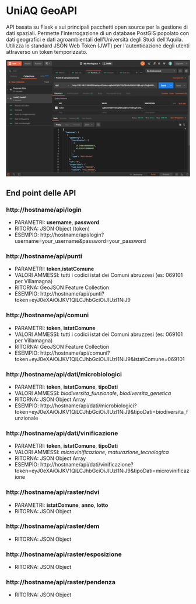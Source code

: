 # UniAQ GeoAPI
API basata su Flask e sui principali pacchetti open source per la gestione di dati spaziali. Permette l'interrogazione di un database PostGIS popolato con dati geografici e dati agroambientali dell'Università degli Studi dell'Aquila.
Utilizza lo standard JSON Web Token (JWT) per l'autenticazione degli utenti attraverso un token temporizzato.

<img src="postman_testing.png" alt="postman testing"/>

## End point delle API

### http://hostname/api/login
<ul>
    <li>PARAMETRI: <strong>username</strong>, <strong>password</strong></li>
    <li>RITORNA: JSON Object (token)</li>
    <li>ESEMPIO: http://hostname/api/login?username=your_username&password=your_password</li>
</ul>

### http://hostname/api/punti
<ul>
    <li>PARAMETRI: <strong>token</strong>,<strong>istatComune</strong></li>
    <li>VALORI AMMESSI: tutti i codici istat dei Comuni abruzzesi (es: 069101 per Villamagna)</li>
    <li>RITORNA: GeoJSON Feature Collection</li>
    <li>ESEMPIO: http://hostname/api/punti?token=eyJ0eXAiOiJKV1QiLCJhbGciOiJIUzI1NiJ9</li>
</ul>

### http://hostname/api/comuni
<ul>
    <li>PARAMETRI: <strong>token</strong>, <strong>istatComune</strong></li>
    <li>VALORI AMMESSI: tutti i codici istat dei Comuni abruzzesi (es: 069101 per Villamagna)</li>
    <li>RITORNA: GeoJSON Feature Collection</li>
    <li>ESEMPIO: http://hostname/api/comuni?token=eyJ0eXAiOiJKV1QiLCJhbGciOiJIUzI1NiJ9&istatComune=069101</li>
</ul>

### http://hostname/api/dati/microbiologici
<ul>
    <li>PARAMETRI: <strong>token</strong>, <strong>istatComune</strong>, <strong>tipoDati</strong></li>
    <li>VALORI AMMESSI: <i>biodiversita_funzionale</i>, <i>biodiversita_genetica</i></li>
    <li>RITORNA: JSON Object Array</li>
    <li>ESEMPIO: http://hostname/api/dati/microbiologici?token=eyJ0eXAiOiJKV1QiLCJhbGciOiJIUzI1NiJ9&tipoDati=biodiversita_funzionale</li>
</ul>

### http://hostname/api/dati/vinificazione
<ul>
    <li>PARAMETRI: <strong>token</strong>, <strong>istatComune</strong>, <strong>tipoDati</strong></li>
    <li>VALORI AMMESSI: <i>microvinificazione</i>, <i>maturazione_tecnologica</i></li>
    <li>RITORNA: JSON Object Array</li>
    <li>ESEMPIO: http://hostname/api/dati/vinificazione?token=eyJ0eXAiOiJKV1QiLCJhbGciOiJIUzI1NiJ9&tipoDati=microvinificazione</li>
</ul>

### http://hostname/api/raster/ndvi
<ul>
    <li>PARAMETRI: <strong>istatComune</strong>, <strong>anno</strong>, <strong>lotto</strong></li>
    <li>RITORNA: JSON Object</li>
</ul>

### http://hostname/api/raster/dem
<ul>
    <li>RITORNA: JSON Object</li>
</ul>

### http://hostname/api/raster/esposizione
<ul>
    <li>RITORNA: JSON Object</li>
</ul>

### http://hostname/api/raster/pendenza
<ul>
    <li>RITORNA: JSON Object</li>
</ul>


